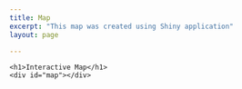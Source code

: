```yaml
---
title: Map
excerpt: "This map was created using Shiny application"
layout: page

---
```


<html lang="en">
<head>
    <meta charset="UTF-8">
    <meta name="viewport" content="width=device-width, initial-scale=1.0">
    <title>Leaflet Map</title>
    <link rel="stylesheet" href="https://unpkg.com/leaflet@1.9.4/dist/leaflet.css" />
    <style>
        #map {
            height: 500px;
            width: 100%;
        }
    </style>
</head>
<body>

    <h1>Interactive Map</h1>
    <div id="map"></div>

<script src="https://unpkg.com/leaflet@1.9.4/dist/leaflet.js"></script>
<script>
    var map = L.map('map').setView([40.7128, -74.0060], 5);

    // ✅ Add OpenStreetMap layer
    L.tileLayer('https://{s}.tile.openstreetmap.org/{z}/{x}/{y}.png', {
        attribution: '&copy; OpenStreetMap contributors'
    }).addTo(map);

    // ✅ Load external GeoJSON file
    fetch('assets/CFG_map/points.geojson')
        .then(response => response.json())
        .then(data => {
            L.geoJSON(data, {
                onEachFeature: function (feature, layer) {
                    if (feature.properties) {
                        layer.bindPopup("<b>" + feature.properties.name + "</b><br>" + feature.properties.description);
                    }
                }
            }).addTo(map);
        })
        .catch(error => console.log("Error loading GeoJSON: ", error));
</script>

</body>
</html>
